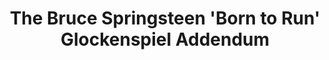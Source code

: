 ---
ee_id: '31'
site: '1'
type: '2'
url: 2006-003-the-bruce-springsteen-born-to-run-glockenspiel-addendum
title: 'The Bruce Springsteen ''Born to Run'' Glockenspiel Addendum '
year: '2006'
display_year: '2006'
medium: 12" LP. Edition of 300.
dims:
pitch: "​LP featuring a Glockenspiel addendum to Springsteen’s Born To Run record."
ps:
live_url:
related:
youtube:
related_code:
imgs: born-to-run-2006-003-full-database-ih.jpg
subheading: "(LP)"
download:
add_credit:
add_credits:
commission:
layout: things-i-made
---